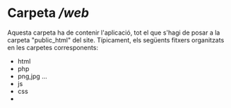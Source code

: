 # Carpeta _/web_

Aquesta carpeta ha de contenir l'aplicació, tot el que s'hagi de posar a la carpeta "public_html" del site.
Típicament, els següents fitxers organitzats en les carpetes corresponents:
 -  html
 -  php
 -  png,jpg ...
 -  js
 -  css
 -  